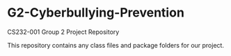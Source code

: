 # G2-Cyberbullying-Prevention
CS232-001 Group 2 Project Repository

This repository contains any class files and package folders for our project. 

